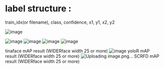 # label structure :

train_idx(or filename), class, confidence, x1, y1, x2, y2

![image](https://user-images.githubusercontent.com/70372577/160774262-faf324af-4911-477a-baaa-6cd53bf9475b.png)

![image](https://user-images.githubusercontent.com/70372577/160988933-aba6d915-c578-4163-8dea-c4cb3ba9a939.png)
![image](https://user-images.githubusercontent.com/70372577/160988966-9a7d334d-ba36-402f-a0db-bfc04bb84b0a.png)
![image](https://user-images.githubusercontent.com/70372577/160989692-33baeff1-2fa4-4d4d-b648-da56234ee444.png)
![image](https://user-images.githubusercontent.com/70372577/160989016-34885e12-0eb8-422e-826f-12e00d10abf4.png)

tinaface mAP result    (WIDERface width 25 or more)
![image](https://user-images.githubusercontent.com/70372577/160989031-44b47a73-9253-4dbd-9980-408c26dadc0b.png)
yoloR mAP result       (WIDERface width 25 or more)
![Uploading image.png…]()
SCRFD mAP result  (WIDERface width 25 or more)
